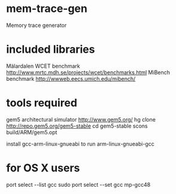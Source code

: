 # mem-trace-gen
Memory trace generator

# included libraries

Mälardalen WCET benchmark http://www.mrtc.mdh.se/projects/wcet/benchmarks.html
MiBench benchmark http://wwweb.eecs.umich.edu/mibench/

# tools required
gem5 architectural simulator http://www.gem5.org/
hg clone http://repo.gem5.org/gem5-stable
cd gem5-stable
scons build/ARM/gem5.opt

install gcc-arm-linux-gnueabi to run arm-linux-gnueabi-gcc

# for OS X users
port select --list gcc
sudo port select --set gcc mp-gcc48
